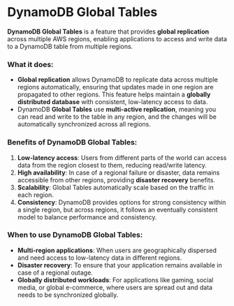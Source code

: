 # DynamoDB Global Tables

**DynamoDB Global Tables** is a feature that provides **global replication** across multiple AWS regions, enabling applications to access and write data to a DynamoDB table from multiple regions.

### What it does:
- **Global replication** allows DynamoDB to replicate data across multiple regions automatically, ensuring that updates made in one region are propagated to other regions. This feature helps maintain a **globally distributed database** with consistent, low-latency access to data.
- DynamoDB **Global Tables** use **multi-active replication**, meaning you can read and write to the table in any region, and the changes will be automatically synchronized across all regions.

### Benefits of DynamoDB Global Tables:
1. **Low-latency access**: Users from different parts of the world can access data from the region closest to them, reducing read/write latency.
2. **High availability**: In case of a regional failure or disaster, data remains accessible from other regions, providing **disaster recovery** benefits.
3. **Scalability**: Global Tables automatically scale based on the traffic in each region.
4. **Consistency**: DynamoDB provides options for strong consistency within a single region, but across regions, it follows an eventually consistent model to balance performance and consistency.

### When to use DynamoDB Global Tables:
- **Multi-region applications**: When users are geographically dispersed and need access to low-latency data in different regions.
- **Disaster recovery**: To ensure that your application remains available in case of a regional outage.
- **Globally distributed workloads**: For applications like gaming, social media, or global e-commerce, where users are spread out and data needs to be synchronized globally.

